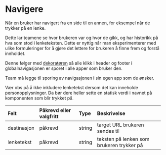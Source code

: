 # Navigere

Når en bruker har navigert fra en side til en annen, for eksempel når de trykker på en lenke.

Dette lar teamene se hvor brukeren var og hvor de gikk, og har historikk på hva som stod i lenketeksten. Dette er nyttig når man eksperimenterer med ulike formuleringer for å gjøre det lettere for brukeren å finne frem og forstå innholdet.

Denne følger med [dekoratøren](https://github.com/navikt/nav-dekoratoren) så alle klikk i header og footer i globalnavigasjonen er sporet i alle apper som bruker den.

Team må legge til sporing av navigasjonen i sin egen app som de ønsker. 

Vær obs på å ikke inkludere lenketekst dersom det kan inneholde personopplysninger. Da bør dere heller sette en statisk verdi i navnet på komponenten som blir trykket på.

| Felt | Påkrevd eller valgfritt | Type | Beskrivelse |
| :--- | :--- | :--- | :--- |
| destinasjon | påkrevd | string | target URL brukeren sendes til |
| lenketekst | påkrevd | string | teksten på lenken som brukeren trykker på |